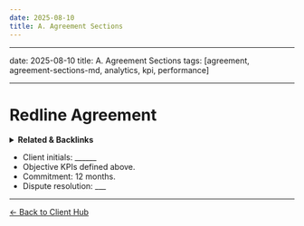 ```yaml
---
date: 2025-08-10
title: A. Agreement Sections
---
```

---
date: 2025-08-10
title: A. Agreement Sections
tags: [agreement, agreement-sections-md, analytics, kpi, performance]

---
# Redline Agreement

<!-- RELATED:START -->

<details>
<summary><strong>Related & Backlinks</strong></summary>

- [[.]]

</details>

<!-- RELATED:END -->


- Client initials: ______
- Objective KPIs defined above.
- Commitment: 12 months.
- Dispute resolution: ___

---
[← Back to Client Hub](https://www.builtbyrays.com/Client-Vault/portal)

